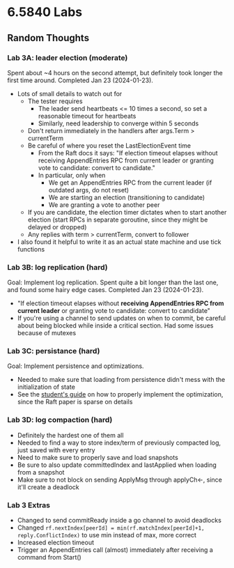 # 6.5840 Labs

## Random Thoughts

### Lab 3A: leader election (moderate)

Spent about ~4 hours on the second attempt, but definitely took longer the first time around.
Completed Jan 23 (2024-01-23).

- Lots of small details to watch out for
  - The tester requires
    - The leader send heartbeats <= 10 times a second, so set a reasonable timeout for heartbeats
    - Similarly, need leadership to converge within 5 seconds
  - Don't return immediately in the handlers after args.Term > currentTerm
  - Be careful of where you reset the LastElectionEvent time
    - From the Raft docs it says: "If election timeout elapses without receiving AppendEntries RPC from current leader or granting vote to candidate: convert to candidate."
    - In particular, only when
      - We get an AppendEntries RPC from the current leader (if outdated args, do not reset)
      - We are starting an election (transitioning to candidate)
      - We are granting a vote to another peer
  - If you are candidate, the election timer dictates when to start another election (start RPCs in separate goroutine, since they might be delayed or dropped)
  - Any replies with term > currentTerm, convert to follower
- I also found it helpful to write it as an actual state machine and use tick functions

### Lab 3B: log replication (hard)

Goal: Implement log replication.
Spent quite a bit longer than the last one, and found some hairy edge cases.
Completed Jan 23 (2024-01-23).

- "If election timeout elapses without **receiving AppendEntries RPC from current leader** or granting vote to candidate: convert to candidate"
- If you're using a channel to send updates on when to commit, be careful about being blocked while inside a critical section. Had some issues because of mutexes

### Lab 3C: persistance (hard)

Goal: Implement persistence and optimizations.

- Needed to make sure that loading from persistence didn't mess with the initialization of state
- See the [student's guide](https://thesquareplanet.com/blog/students-guide-to-raft/) on how to properly implement the optimization, since the Raft paper is sparse on details

### Lab 3D: log compaction (hard)

- Definitely the hardest one of them all
- Needed to find a way to store index/term of previously compacted log, just saved with every entry
- Need to make sure to properly save and load snapshots
- Be sure to also update committedIndex and lastApplied when loading from a snapshot
- Make sure to not block on sending ApplyMsg through applyCh<-, since it'll create a deadlock

### Lab 3 Extras

- Changed to send commitReady inside a go channel to avoid deadlocks
- Changed `rf.nextIndex[peerId] = min(rf.matchIndex[peerId]+1, reply.ConflictIndex)` to use min instead of max, more correct
- Increased election timeout
- Trigger an AppendEntries call (almost) immediately after receiving a command from Start()
